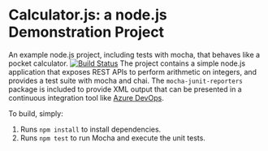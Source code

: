 Calculator.js: a node.js Demonstration Project
==============================================
An example node.js project, including tests with mocha, that behaves like
a pocket calculator.
[![Build Status](https://dev.azure.com/8368/Integrating%20External%20Source%20Control%20with%20Azure%20Pipelines/_apis/build/status/Phalaka7.calculator?branchName=master)](https://dev.azure.com/8368/Integrating%20External%20Source%20Control%20with%20Azure%20Pipelines/_build/latest?definitionId=25&branchName=master)
The project contains a simple node.js application that exposes REST APIs
to perform arithmetic on integers, and provides a test suite with mocha
and chai.  The `mocha-junit-reporters` package is included to provide XML
output that can be presented in a continuous integration tool like
[Azure DevOps](https://azure.com/devops).

To build, simply:

1. Runs `npm install` to install dependencies.
2. Runs `npm test` to run Mocha and execute the unit tests.

